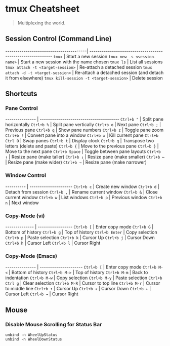 # tmux Cheatsheet

> Multiplexing the world.

## Session Control (Command Line)

----------------------------------------| -----------------------------------------------------------
`tmux`                                  | Start a new session
`tmux new -s <session-name>`            | Start a new session with the name chosen
`tmux ls`                               | List all sessions
`tmux attach -t <target-session>`       | Re-attach a detached session
`tmux attach -d -t <target-session>`    | Re-attach a detached session (and detach it from elsewhere)
`tmux kill-session -t <target-session>` | Delete session

## Shortcuts

### Pane Control

--------------- | ---------------------------------------
`Ctrl+b "`      | Split pane horizontally
`Ctrl+b %`      | Split pane vertically
`Ctrl+b o`      | Next pane
`Ctrl+b ;`      | Previous pane
`Ctrl+b q`      | Show pane numbers
`Ctrl+b z`      | Toggle pane zoom
`Ctrl+b !`      | Convert pane into a window
`Ctrl+b x`      | Kill current pane
`Ctrl+b Ctrl O` | Swap panes
`Ctrl+b t`      | Display clock
`Ctrl+b q`      | Transpose two letters (delete and paste)
`Ctrl+b {`      | Move to the previous pane
`Ctrl+b }`      | Move to the next pane
`Ctrl+b Space`  | Toggle between pane layouts
`Ctrl+b ↑`      | Resize pane (make taller)
`Ctrl+b ↓`      | Resize pane (make smaller)
`Ctrl+b ←`      | Resize pane (make wider)
`Ctrl+b →`      | Resize pane (make narrower)

### Window Control

---------- | ---------------------
`Ctrl+b c` | Create new window
`Ctrl+b d` | Detach from session
`Ctrl+b ,` | Rename current window
`Ctrl+b &` | Close current window
`Ctrl+b w` | List windows
`Ctrl+b p` | Previous window
`Ctrl+b n` | Next window

### Copy-Mode (vi)

-------------- | -----------------
`Ctrl+b [`     | Enter copy mode
`Ctrl+b G`     | Bottom of history
`Ctrl+b g`     | Top of history
`Ctrl+b Enter` | Copy selection
`Ctrl+b p`     | Paste selection
`Ctrl+b k`     | Cursor Up
`Ctrl+b j`     | Cursor Down
`Ctrl+b h`     | Cursor Left
`Ctrl+b l`     | Cursor Right


### Copy-Mode (Emacs)

--------------- | ---------------------
`Ctrl+b [`      | Enter copy mode
`Ctrl+b M-<`    | Bottom of history
`Ctrl+b M->`    | Top of history
`Ctrl+b M-m`    | Back to indentation
`Ctrl+b M-w`    | Copy selection
`Ctrl+b M-y`    | Paste selection
`Ctrl+b Ctrl g` | Clear selection
`Ctrl+b M-R`    | Cursor to top line
`Ctrl+b M-r`    | Cursor to middle line
`Ctrl+b ↑`      | Cursor Up
`Ctrl+b ↓`      | Cursor Down
`Ctrl+b ←`      | Cursor Left
`Ctrl+b →`      | Cursor Right

## Mouse

### Disable Mouse Scrolling for Status Bar
```
unbind -n WheelUpStatus
unbind -n WheelDownStatus
```
